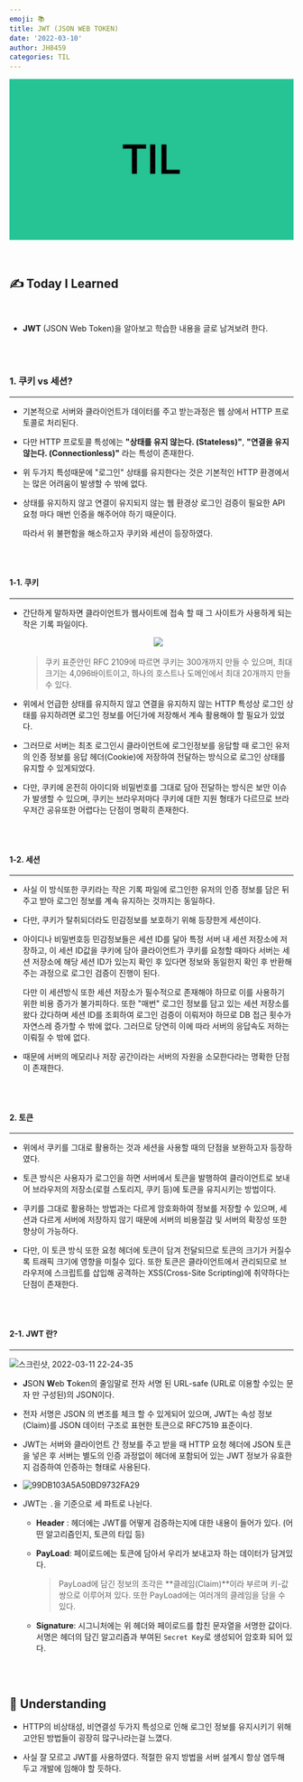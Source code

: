 ```yaml
---
emoji: 📚
title: JWT (JSON WEB TOKEN)
date: '2022-03-10'
author: JH8459
categories: TIL
---
```


![github-blog.png](../../assets/common/TIL.jpeg)

<br>

## ✍️ **T**oday **I** **L**earned

<br>

- **JWT** (JSON Web Token)을 알아보고 학습한 내용을 글로 남겨보려 한다.

<br>
<br>

### 1. 쿠키 vs 세션?

---

- 기본적으로 서버와 클라이언트가 데이터를 주고 받는과정은 웹 상에서 HTTP 프로토콜로 처리된다.

- 다만 HTTP 프로토콜 특성에는 **"상태를 유지 않는다. (Stateless)"**, **"연결을 유지 않는다. (Connectionless)"** 라는 특성이 존재한다.

- 위 두가지 특성때문에 "로그인" 상태를 유지한다는 것은 기본적인 HTTP 환경에서는 많은 어려움이 발생할 수 밖에 없다.

- 상태를 유지하지 않고 연결이 유지되지 않는 웹 환경상 로그인 검증이 필요한 API 요청 마다 매번 인증을 해주어야 하기 때문이다.

  따라서 위 불편함을 해소하고자 쿠키와 세션이 등장하였다.

<br>
<br>

#### 1-1. 쿠키

---

- 간단하게 말하자면 클라이언트가 웹사이트에 접속 할 때 그 사이트가 사용하게 되는 작은 기록 파일이다.

  <center><img width="175" src="https://user-images.githubusercontent.com/83164003/157880051-3bf9cd6e-c1e7-43cb-bbec-9b51143414e9.png"/></center>

  > 쿠키 표준안인 RFC 2109에 따르면 쿠키는 300개까지 만들 수 있으며, 최대 크기는 4,096바이트이고, 하나의 호스트나 도메인에서 최대 20개까지 만들 수 있다.

- 위에서 언급한 상태를 유지하지 않고 연결을 유지하지 않는 HTTP 특성상 로그인 상태를 유지하려면 로그인 정보를 어딘가에 저장해서 계속 활용해야 할 필요가 있었다.

- 그러므로 서버는 최초 로그인시 클라이언트에 로그인정보를 응답할 때 로그인 유저의 인증 정보를 응답 헤더(Cookie)에 저장하여 전달하는 방식으로 로그인 상태를 유지할 수 있게되었다.

- 다만, 쿠키에 온전히 아이디와 비밀번호를 그대로 담아 전달하는 방식은 보안 이슈가 발생할 수 있으며, 쿠키는 브라우저마다 쿠키에 대한 지원 형태가 다르므로 브라우저간 공유또한 어렵다는 단점이 명확히 존재한다.

<br>
<br>

#### 1-2. 세션

---

- 사실 이 방식또한 쿠키라는 작은 기록 파일에 로그인한 유저의 인증 정보를 담은 뒤 주고 받아 로그인 정보를 계속 유지하는 것까지는 동일하다.

- 다만, 쿠키가 탈취되더라도 민감정보를 보호하기 위해 등장한게 세션이다.

- 아이디나 비밀번호등 민감정보들은 세션 ID를 달아 특정 서버 내 세션 저장소에 저장하고, 이 세션 ID값을 쿠키에 담아 클라이언트가 쿠키를 요청할 때마다 서버는 세션 저장소에 해당 세션 ID가 있는지 확인 후 있다면 정보와 동일한지 확인 후 반환해주는 과정으로 로그인 검증이 진행이 된다.

  다만 이 세션방식 또한 세션 저장소가 필수적으로 존재해야 하므로 이를 사용하기 위한 비용 증가가 불가피하다. 또한 "매번" 로그인 정보를 담고 있는 세션 저장소를 왔다 갔다하며 세션 ID를 조회하여 로그인 검증이 이뤄저야 하므로 DB 접근 횟수가 자연스레 증가할 수 밖에 없다. 그러므로 당연히 이에 따라 서버의 응답속도 저하는 이뤄질 수 밖에 없다.

- 때문에 서버의 메모리나 저장 공간이라는 서버의 자원을 소모한다라는 명확한 단점이 존재한다.

<br>
<br>

#### 2. 토큰

---

- 위에서 쿠키를 그대로 활용하는 것과 세션을 사용할 때의 단점을 보완하고자 등장하였다.

- 토큰 방식은 사용자가 로그인을 하면 서버에서 토큰을 발행하여 클라이언트로 보내어 브라우저의 저장소(로컬 스토리지, 쿠키 등)에 토큰을 유지시키는 방법이다.

- 쿠키를 그대로 활용하는 방법과는 다르게 암호화하여 정보를 저장할 수 있으며, 세션과 다르게 서버에 저장하지 않기 때문에 서버의 비용절감 및 서버의 확장성 또한 향상이 가능하다.

- 다만, 이 토큰 방식 또한 요청 헤더에 토큰이 담겨 전달되므로 토큰의 크기가 커질수록 트래픽 크기에 영향을 미칠수 있다. 또한 토큰은 클라이언트에서 관리되므로 브라우저에 스크립트를 삽입해 공격하는 XSS(Cross-Site Scripting)에 취약하다는 단점이 존재한다.

<br>
<br>

#### 2-1. JWT 란?

---

![스크린샷, 2022-03-11 22-24-35](https://user-images.githubusercontent.com/83164003/157876319-279921b6-3613-4502-bc35-97134d95baf5.png)

- **J**SON **W**eb **T**oken의 줄임말로 전자 서명 된 URL-safe (URL로 이용할 수있는 문자 만 구성된)의 JSON이다.

- 전자 서명은 JSON 의 변조를 체크 할 수 있게되어 있으며, JWT는 속성 정보 (Claim)를 JSON 데이터 구조로 표현한 토큰으로 RFC7519 표준이다.

- JWT는 서버와 클라이언트 간 정보를 주고 받을 때 HTTP 요청 헤더에 JSON 토큰을 넣은 후 서버는 별도의 인증 과정없이 헤더에 포함되어 있는 JWT 정보가 유효한지 검증하여 인증하는 형태로 사용된다.

- ![99DB103A5A50BD9732FA29](https://user-images.githubusercontent.com/83164003/157891513-6b9a5e94-7a39-4cf6-ab3d-dabf468b9e9d.png)

- JWT는 `.`을 기준으로 세 파트로 나뉜다.

  - **Header** : 헤더에는 JWT를 어떻게 검증하는지에 대한 내용이 들어가 있다. (어떤 알고리즘인지, 토큰의 타입 등)

  - **PayLoad**: 페이로드에는 토큰에 담아서 우리가 보내고자 하는 데이터가 담겨있다.

    > PayLoad에 담긴 정보의 조각은 **클레임(Claim)**이라 부르며 키-값쌍으로 이루어져 있다. 또한 PayLoad에는 여러개의 클레임을 담을 수 있다.

  - **Signature**: 시그니처에는 위 헤더와 페이로드를 합친 문자열을 서명한 값이다. 서명은 헤더의 담긴 알고리즘과 부여된 `Secret Key`로 생성되어 암호화 되어 있다.

<br>
<br>

## 🤔 Understanding

- HTTP의 비상태성, 비연결성 두가지 특성으로 인해 로그인 정보를 유지시키기 위해 고안된 방법들이 굉장히 많구나라는걸 느꼈다.

- 사실 잘 모르고 JWT를 사용하였다. 적절한 유지 방법을 서버 설계시 항상 염두해 두고 개발에 임해야 할 듯하다.

<br>
<br>

```toc

```
